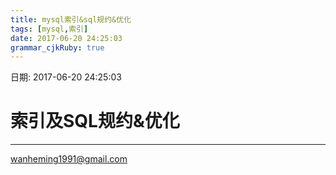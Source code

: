 ```yaml
---
title: mysql索引&sql规约&优化
tags: [mysql,索引]
date: 2017-06-20 24:25:03
grammar_cjkRuby: true
---
```

日期: 2017-06-20 24:25:03

# 索引及SQL规约&优化



----

wanheming1991@gmail.com